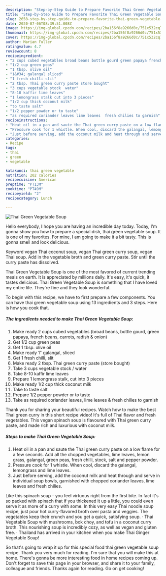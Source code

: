```yaml
---
description: "Step-by-Step Guide to Prepare Favorite Thai Green Vegetable Soup"
title: "Step-by-Step Guide to Prepare Favorite Thai Green Vegetable Soup"
slug: 2658-step-by-step-guide-to-prepare-favorite-thai-green-vegetable-soup
date: 2020-07-06T08:39:51.008Z
image: https://img-global.cpcdn.com/recipes/2ba156f8a9266d0c/751x532cq70/thai-green-vegetable-soup-recipe-main-photo.jpg
thumbnail: https://img-global.cpcdn.com/recipes/2ba156f8a9266d0c/751x532cq70/thai-green-vegetable-soup-recipe-main-photo.jpg
cover: https://img-global.cpcdn.com/recipes/2ba156f8a9266d0c/751x532cq70/thai-green-vegetable-soup-recipe-main-photo.jpg
author: Marian Fuller
ratingvalue: 4.7
reviewcount: 8
recipeingredient:
- "2 cups cubed vegetables broad beans bottle gourd green papaya french beans carrots radish  onion"
- "1/2 cup green peas"
- "1 tbsp. olive oil"
- "1&#34; galangal sliced"
- "1 fresh chilli slit"
- "2 tbsp. Thai green curry paste store bought"
- "3 cups vegetable stock  water"
- "8-10 kaffir lime leaves"
- "1 lemongrass stalk cut into 3 pieces"
- "1/2 cup thick coconut milk"
- "to taste salt"
- "1/2 pepper powder or to taste"
- "as required coriander leaves lime leaves  fresh chilies to garnish"
recipeinstructions:
- "Heat oil in a pan and saute the Thai green curry paste on a low flame for a few seconds. Add all the chopped vegetables, lime leaves, lemon grass, galangal, green peas, fresh chilli, stock, salt and pepper powder."
- "Pressure cook for 1 whistle. When cool, discard the galangal, lemongrass and lime leaves."
- "Just before serving, add the coconut milk and heat through and serve in individual soup bowls, garnished with chopped coriander leaves, lime leaves and fresh chilies."
categories:
- Recipe
tags:
- thai
- green
- vegetable

katakunci: thai green vegetable 
nutrition: 202 calories
recipecuisine: American
preptime: "PT13M"
cooktime: "PT49M"
recipeyield: "2"
recipecategory: Lunch

---
```



![Thai Green Vegetable Soup](https://img-global.cpcdn.com/recipes/2ba156f8a9266d0c/751x532cq70/thai-green-vegetable-soup-recipe-main-photo.jpg)

Hello everybody, I hope you are having an incredible day today. Today, I'm gonna show you how to prepare a special dish, thai green vegetable soup. It is one of my favorites. For mine, I am going to make it a bit tasty. This is gonna smell and look delicious.

Keyword vegan Thai coconut soup, vegan Thai green curry soup, vegan Thai soup. Add in the vegetable broth and green curry paste. Stir until the curry paste has dissolved.

Thai Green Vegetable Soup is one of the most favored of current trending meals on earth. It is appreciated by millions daily. It's easy, it's quick, it tastes delicious. Thai Green Vegetable Soup is something that I have loved my entire life. They're fine and they look wonderful.


To begin with this recipe, we have to first prepare a few components. You can have thai green vegetable soup using 13 ingredients and 3 steps. Here is how you cook that.

<!--inarticleads1-->

##### The ingredients needed to make Thai Green Vegetable Soup:

1. Make ready 2 cups cubed vegetables (broad beans, bottle gourd, green papaya, french beans, carrots, radish &amp; onion)
1. Get 1/2 cup green peas
1. Get 1 tbsp. olive oil
1. Make ready 1&#34; galangal, sliced
1. Get 1 fresh chilli, slit
1. Make ready 2 tbsp. Thai green curry paste (store bought)
1. Take 3 cups vegetable stock / water
1. Take 8-10 kaffir lime leaves
1. Prepare 1 lemongrass stalk, cut into 3 pieces
1. Make ready 1/2 cup thick coconut milk
1. Take to taste salt
1. Prepare 1/2 pepper powder or to taste
1. Take as required coriander leaves, lime leaves &amp; fresh chilies to garnish


Thank you for sharing your beautiful recipes. Watch how to make the best Thai green curry in this short recipe video! It&#39;s full of Thai flavor and fresh vegetables. This vegan spinach soup is flavoured with Thai green curry paste, and made rich and luxurious with coconut milk. 

<!--inarticleads2-->

##### Steps to make Thai Green Vegetable Soup:

1. Heat oil in a pan and saute the Thai green curry paste on a low flame for a few seconds. Add all the chopped vegetables, lime leaves, lemon grass, galangal, green peas, fresh chilli, stock, salt and pepper powder.
1. Pressure cook for 1 whistle. When cool, discard the galangal, lemongrass and lime leaves.
1. Just before serving, add the coconut milk and heat through and serve in individual soup bowls, garnished with chopped coriander leaves, lime leaves and fresh chilies.


Like this spinach soup - you feel virtuous right from the first bite. In fact it&#39;s so packed with spinach that if you thickened it up a little, you could even serve it as more of a curry with some. In this very easy Thai noodle soup recipe, just pour hot curry-flavored broth over pasta and veggies. The vegetables keep their crunch and you get a quick, satisfying soup. · Thai Vegetable Soup with mushrooms, bok choy, and tofu in a coconut curry broth. This nourishing soup is incredibly cozy, as well as vegan and gluten free. · Thailand has arrived in your kitchen when you make Thai Ginger Vegetable Soup! 

So that's going to wrap it up for this special food thai green vegetable soup recipe. Thank you very much for reading. I'm sure that you will make this at home. There's gonna be more interesting food in home recipes coming up. Don't forget to save this page in your browser, and share it to your family, colleague and friends. Thanks again for reading. Go on get cooking!
